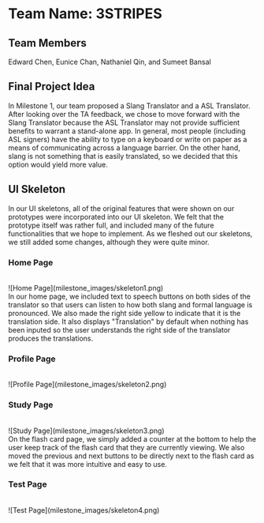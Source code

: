 # Team Name: 3STRIPES

## Team Members
Edward Chen, Eunice Chan, Nathaniel Qin, and Sumeet Bansal

## Final Project Idea
In Milestone 1, our team proposed a Slang Translator and a ASL Translator. After looking over the TA feedback, we chose to move forward with the Slang Translator because the ASL Translator may not provide sufficient benefits to warrant a stand-alone app. In general, most people (including ASL signers) have the ability to type on a keyboard or write on paper as a means of communicating across a language barrier. On the other hand, slang is not something that is easily translated, so we decided that this option would yield more value.

## UI Skeleton
In our UI skeletons, all of the original features that were shown on our prototypes were incorporated into our UI skeleton. We felt that the prototype itself was rather full, and included many of the future functionalities that we hope to implement. As we fleshed out our skeletons, we still added some changes, although they were quite minor.

### Home Page
<br />
![Home Page](milestone_images/skeleton1.png)
<br />
In our home page, we included text to speech buttons on both sides of the translator so that users can listen to how both slang and formal language is pronounced. We also made the right side yellow to indicate that it is the translation side. It also displays "Translation" by default when nothing has been inputed so the user understands the right side of the translator produces the translations.

### Profile Page
<br />
![Profile Page](milestone_images/skeleton2.png)
<br />

### Study Page
<br />
![Study Page](milestone_images/skeleton3.png)
<br />
On the flash card page, we simply added a counter at the bottom to help the user keep track of the flash card that they are currently viewing. We also moved the previous and next buttons to be directly next to the flash card as we felt that it was more intuitive and easy to use.

### Test Page
<br />
![Test Page](milestone_images/skeleton4.png)
<br />
